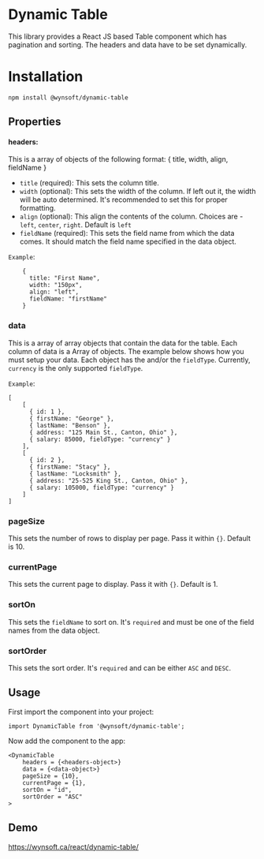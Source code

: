 # Dynamic Table

This library provides a React JS based Table component which has pagination and sorting. The headers and data have to be set dynamically.

# Installation

```
npm install @wynsoft/dynamic-table
```

## Properties

#### headers:

This is a array of objects of the following format:
{
title,
width,
align,
fieldName
}

- `title` (required): This sets the column title.
- `width` (optional): This sets the width of the column. If left out it, the width will be auto determined. It's recommended to set this for proper formatting.
- `align` (optional): This align the contents of the column. Choices are - `left`, `center`, `right`. Default is `left`
- `fieldName` (required): This sets the field name from which the data comes. It should match the field name specified in the data object.

`Example`:

```
    {
      title: "First Name",
      width: "150px",
      align: "left",
      fieldName: "firstName"
    }
```

### data

This is a array of array objects that contain the data for the table. Each column of data is a Array of objects. The example below shows how you must setup your data. Each object has the and/or the `fieldType`. Currently, `currency` is the only supported `fieldType`.

`Example`:

```
[
    [
      { id: 1 },
      { firstName: "George" },
      { lastName: "Benson" },
      { address: "125 Main St., Canton, Ohio" },
      { salary: 85000, fieldType: "currency" }
    ],
    [
      { id: 2 },
      { firstName: "Stacy" },
      { lastName: "Locksmith" },
      { address: "25-525 King St., Canton, Ohio" },
      { salary: 105000, fieldType: "currency" }
    ]
]
```

### pageSize

This sets the number of rows to display per page. Pass it within `{}`. Default is 10.

### currentPage

This sets the current page to display. Pass it with `{}`. Default is 1.

### sortOn

This sets the `fieldName` to sort on. It's `required` and must be one of the field names from the data object.

### sortOrder

This sets the sort order. It's `required` and can be either `ASC` and `DESC`.

## Usage

First import the component into your project:

```
import DynamicTable from '@wynsoft/dynamic-table';
```

Now add the component to the app:

```
<DynamicTable
    headers = {<headers-object>}
    data = {<data-object>}
    pageSize = {10},
    currentPage = {1},
    sortOn = "id",
    sortOrder = "ASC"
>
```

## Demo

https://wynsoft.ca/react/dynamic-table/
